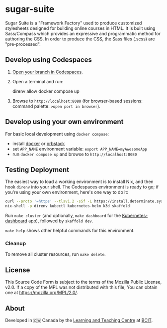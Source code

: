 <!-- SPDX-License-Identifier: MPL-2.0 -->

# sugar-suite

Sugar Suite is a "Framework Factory" used to produce customized stylesheets designed for building online courses in HTML. It is built using Sass/Compass which provides an expressive and programmatic method for authoring the CSS. In order to produce the CSS, the Sass files (.scss) are "pre-processed".

## Develop using Codespaces

1. [Open your branch in Codespaces](https://codespaces.new/bcit-ltc/sugar-suite).
1. Open a terminal and run:

    direnv allow
    docker compose up

1. Browse to `http://localhost:8080` (for browser-based sessions: command palette: `>open port in browser`).

## Develop using your own environment

For basic local development using `docker compose`:

- install [docker](https://docs.docker.com/desktop/) or [orbstack](https://docs.orbstack.dev/install)
- set `APP_NAME` environment variable: `export APP_NAME=myAwesomeApp`
- run `docker compose up` and browse to `http://localhost:8080`

## Testing Deployment

The easiest way to load a working environment is to install Nix, and then hook `direnv` into your shell. The Codespaces environment is ready to go; if you're using your own environment, here's one way to do it:

```bash
curl --proto '=https' --tlsv1.2 -sSf -L https://install.determinate.systems/nix | sh -s -- install --determinate
nix-shell -p direnv kubectl kubernetes-helm k3d skaffold
```

Run `make cluster` (and optionally, `make dashboard` for the [Kubernetes-dashboard](https://kubernetes.io/docs/tasks/access-application-cluster/web-ui-dashboard/) app), followed by `skaffold dev`.

`make help` shows other helpful commands for this environment.

### Cleanup

To remove all cluster resources, run `make delete`.

## License

This Source Code Form is subject to the terms of the Mozilla Public License, v2.0. If a copy of the MPL was not distributed with this file, You can obtain one at <https://mozilla.org/MPL/2.0/>.

## About

Developed in 🇨🇦 Canada by the [Learning and Teaching Centre](https://www.bcit.ca/learning-teaching-centre/) at [BCIT](https://www.bcit.ca/).
